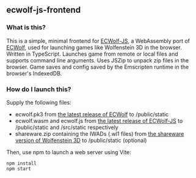 ## ecwolf-js-frontend

### What is this?

This is a simple, minimal frontend for [ECWolf-JS](https://github.com/54ac/ecwolf-js), a WebAssembly port of [ECWolf](https://maniacsvault.net/ecwolf/), used for launching games like Wolfenstein 3D in the browser. Written in TypeScript. Launches game from remote or local files and supports command line arguments. Uses JSZip to unpack zip files in the browser. Game saves and config saved by the Emscripten runtime in the browser's IndexedDB.

### How do I launch this?

Supply the following files:

- ecwolf.pk3 from [the latest release of ECWolf](https://maniacsvault.net/ecwolf/download.php) to /public/static
- ecwolf.wasm and ecwolf.js from [the latest release of ECWolf-JS](https://github.com/54ac/ecwolf-js/releases) to /public/static and /src/static respectively
- shareware.zip containing the IWADs (.wl1 files) from [the shareware version of Wolfenstein 3D](https://archive.org/details/wolf3dsw) to /public/static (optional)

Then, use npm to launch a web server using Vite:

```
npm install
npm start
```
